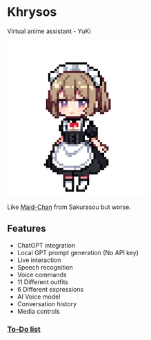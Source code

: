 # Khrysos
Virtual anime assistant - YuKi

![YuKi](https://raw.githubusercontent.com/daftuyda/Khrysos/main/outfits.gif)

Like [Maid-Chan](https://www.youtube.com/watch?v=xHMDiscnKb4) from Sakurasou but worse.

## Features
- ChatGPT integration
- Local GPT prompt generation (No API key)
- Live interaction
- Speech recognition
- Voice commands
- 11 Different outfits
- 6 Different expressions
- AI Voice model
- Conversation history
- Media controls

### [To-Do list](https://github.com/users/daftuyda/projects/1/views/1)

